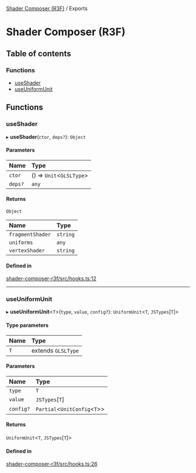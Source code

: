 [Shader Composer (R3F)](README.md) / Exports

# Shader Composer (R3F)

## Table of contents

### Functions

- [useShader](modules.md#useshader)
- [useUniformUnit](modules.md#useuniformunit)

## Functions

### useShader

▸ **useShader**(`ctor`, `deps?`): `Object`

#### Parameters

| Name | Type |
| :------ | :------ |
| `ctor` | () => `Unit`<`GLSLType`\> |
| `deps?` | `any` |

#### Returns

`Object`

| Name | Type |
| :------ | :------ |
| `fragmentShader` | `string` |
| `uniforms` | `any` |
| `vertexShader` | `string` |

#### Defined in

[shader-composer-r3f/src/hooks.ts:12](https://github.com/hmans/composer-suite/blob/cba622ee/packages/shader-composer-r3f/src/hooks.ts#L12)

___

### useUniformUnit

▸ **useUniformUnit**<`T`\>(`type`, `value`, `config?`): `UniformUnit`<`T`, `JSTypes`[`T`]\>

#### Type parameters

| Name | Type |
| :------ | :------ |
| `T` | extends `GLSLType` |

#### Parameters

| Name | Type |
| :------ | :------ |
| `type` | `T` |
| `value` | `JSTypes`[`T`] |
| `config?` | `Partial`<`UnitConfig`<`T`\>\> |

#### Returns

`UniformUnit`<`T`, `JSTypes`[`T`]\>

#### Defined in

[shader-composer-r3f/src/hooks.ts:26](https://github.com/hmans/composer-suite/blob/cba622ee/packages/shader-composer-r3f/src/hooks.ts#L26)
